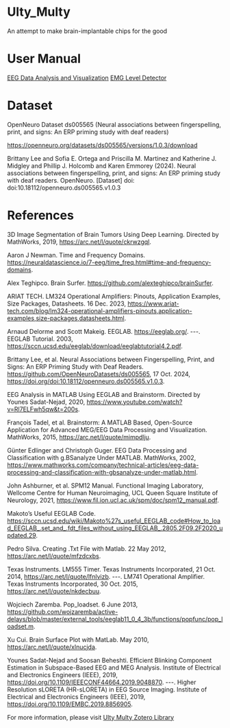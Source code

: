 # Ulty_Multy
An attempt to make brain-implantable chips for the good

# User Manual 

[EEG Data Analysis and Visualization](https://hackmd.io/kw_HkAGXTfCmJGPd_e9kiw)
[EMG Level Detector](https://hackmd.io/@Mixuan/rJRPRPlAJg)

# Dataset

OpenNeuro Dataset ds005565 (Neural associations between fingerspelling, print, and signs: An ERP priming study with deaf readers)
 
https://openneuro.org/datasets/ds005565/versions/1.0.3/download

Brittany Lee and Sofia E. Ortega and Priscilla M. Martinez and Katherine J. Midgley and Phillip J. Holcomb and Karen Emmorey (2024). Neural associations between fingerspelling, print, and signs: An ERP priming study with deaf readers. OpenNeuro. [Dataset] doi: doi:10.18112/openneuro.ds005565.v1.0.3 


# References 

3D Image Segmentation of Brain Tumors Using Deep Learning. Directed by MathWorks, 2019, https://arc.net/l/quote/ckrwzgql.

Aaron J Newman. Time and Frequency Domains. https://neuraldatascience.io/7-eeg/time_freq.html#time-and-frequency-domains.

Alex Teghipco. Brain Surfer. https://github.com/alexteghipco/brainSurfer.

ARIAT TECH. LM324 Operational Amplifiers: Pinouts, Application Examples, Size Packages, Datasheets. 16 Dec. 2023, https://www.ariat-tech.com/blog/lm324-operational-amplifiers-pinouts,application-examples,size-packages,datasheets.html.

Arnaud Delorme and Scott Makeig. EEGLAB. https://eeglab.org/.
---. EEGLAB Tutorial. 2003, https://sccn.ucsd.edu/eeglab/download/eeglabtutorial4.2.pdf.

Brittany Lee, et al. Neural Associations between Fingerspelling, Print, and Signs: An ERP Priming Study with Deaf Readers. https://github.com/OpenNeuroDatasets/ds005565, 17 Oct. 2024, https://doi.org/doi:10.18112/openneuro.ds005565.v1.0.3.

EEG Analysis in MATLAB Using EEGLAB and Brainstorm. Directed by Younes Sadat-Nejad, 2020, https://www.youtube.com/watch?v=Rl7ELFwh5qw&t=200s.

François Tadel, et al. Brainstorm: A MATLAB Based, Open-Source Application for Advanced MEG/EEG Data Processing and Visualization. MathWorks, 2015, https://arc.net/l/quote/mimpdlju.

Günter Edlinger and Christoph Guger. EEG Data Processing and Classification with g.BSanalyze Under MATLAB. MathWorks, 2002, https://www.mathworks.com/company/technical-articles/eeg-data-processing-and-classification-with-gbsanalyze-under-matlab.html.

John Ashburner, et al. SPM12 Manual. Functional Imaging Laboratory, Wellcome Centre for Human Neuroimaging, UCL Queen Square Institute of Neurology, 2021, https://www.fil.ion.ucl.ac.uk/spm/doc/spm12_manual.pdf.

Makoto’s Useful EEGLAB Code. https://sccn.ucsd.edu/wiki/Makoto%27s_useful_EEGLAB_code#How_to_load_EEGLAB_.set_and_.fdt_files_without_using_EEGLAB_.2805.2F09.2F2020_updated.29.

Pedro Silva. Creating .Txt File with Matlab. 22 May 2012, https://arc.net/l/quote/mfzdcxbs.

Texas Instruments. LM555 Timer. Texas Instruments Incorporated, 21 Oct. 2014, https://arc.net/l/quote/lfnlvizb.
---. LM741 Operational Amplifier. Texas Instruments Incorporated, 30 Oct. 2015, https://arc.net/l/quote/nkdecbuu.

Wojciech Zaremba. Pop_loadset. 6 June 2013, https://github.com/wojzaremba/active-delays/blob/master/external_tools/eeglab11_0_4_3b/functions/popfunc/pop_loadset.m.

Xu Cui. Brain Surface Plot with MatLab. May 2010, https://arc.net/l/quote/xlnucjda.

Younes Sadat-Nejad and Soosan Beheshti. Efficient Blinking Component Estimation in Subspace-Based EEG and MEG Analysis. Institute of Electrical and Electronics Engineers (IEEE), 2019, https://doi.org/10.1109/IEEECONF44664.2019.9048870.
---. Higher Resolution sLORETA (HR-sLORETA) in EEG Source Imaging. Institute of Electrical and Electronics Engineers (IEEE), 2019, https://doi.org/10.1109/EMBC.2019.8856905.


For more information, please visit [Ulty Multy Zotero Library](https://www.zotero.org/groups/5912754/ulty_multy/library)